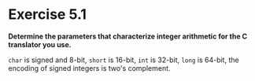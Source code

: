 # Exercise 5.1
__Determine the parameters that characterize integer arithmetic for the C
translator you use.__

`char` is signed and 8-bit, `short` is 16-bit, `int` is 32-bit, `long` is
64-bit, the encoding of signed integers is two's complement.
